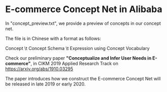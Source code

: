 # E-commerce Concept Net in Alibaba

In "concept_preview.txt", we provide a preview of concepts in our concept net. 

The file is in Chinese with a format as follows:

Concept \t Concept Schema \t Expression using Concept Vocabulary


Check our preliminary paper **"Conceptualize and Infer User Needs in E-commerce"**, in CIKM 2019 Applied Research Track
on https://arxiv.org/abs/1910.03295

The paper introduces how we construct the E-commerce Concept Net will be released in late 2019 or early 2020.

